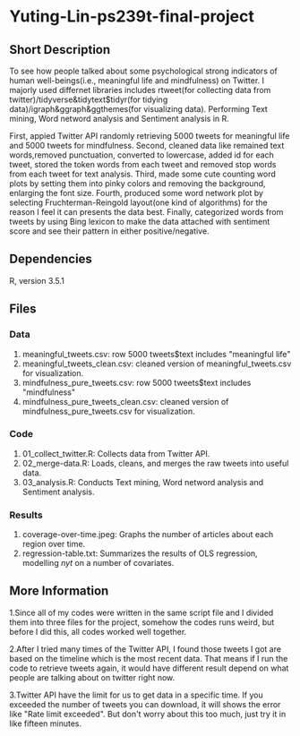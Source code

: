 # Yuting-Lin-ps239t-final-project
## Short Description
To see how people talked about some psychological strong indicators of human well-beings(i.e., meaningful life and mindfulness) on Twitter. I majorly used differnet libraries includes rtweet(for collecting data from twitter)/tidyverse&tidytext$tidyr(for tidying data)/igraph&ggraph&ggthemes(for visualizing data). Performing Text mining, Word netword analysis and Sentiment analysis in R. 

First, appied Twitter API randomly retrieving 5000 tweets for meaningful life and 5000 tweets for mindfulness. Second, cleaned data like remained text words,removed punctuation, converted to lowercase, added id for each tweet, stored the token words from each tweet and removed stop words from each tweet for text analysis. Third, made some cute counting word plots by setting them into pinky colors and removing the background, enlarging the font size. Fourth, produced some word network plot by selecting Fruchterman-Reingold layout(one kind of algorithms) for the reason I feel it can presents the data best. Finally, categorized words from tweets by using Bing lexicon to make the data attached with sentiment score and see their pattern in either positive/negative.

## Dependencies

R, version 3.5.1

## Files

### Data

1. meaningful_tweets.csv: row 5000 tweets$text includes "meaningful life" 
2. meaningful_tweets_clean.csv: cleaned version of meaningful_tweets.csv for visualization.
3. mindfulness_pure_tweets.csv: row 5000 tweets$text includes "mindfulness"
4. mindfulness_pure_tweets_clean.csv: cleaned version of mindfulness_pure_tweets.csv for visualization.


### Code

1. 01_collect_twitter.R: Collects data from Twitter API.
2. 02_merge-data.R: Loads, cleans, and merges the raw tweets into useful data.
2. 03_analysis.R: Conducts Text mining, Word netword analysis and Sentiment analysis.

### Results

1. coverage-over-time.jpeg: Graphs the number of articles about each region over time.
2. regression-table.txt: Summarizes the results of OLS regression, modelling *nyt* on a number of covariates.

## More Information

1.Since all of my codes were written in the same script file and I divided them into three files for the project, somehow the codes runs weird, but before I did this, all codes worked well together.

2.After I tried many times of the Twitter API, I found those tweets I got are based on the timeline which is the most recent data. That means if I run the code to retrieve tweets again, it would have different result depend on what people are talking about on twitter right now.

3.Twitter API have the limit for us to get data in a specific time. If you exceeded the number of tweets you can download, it will shows the error like "Rate limit exceeded". But don't worry about this too much, just try it in like fifteen minutes.
